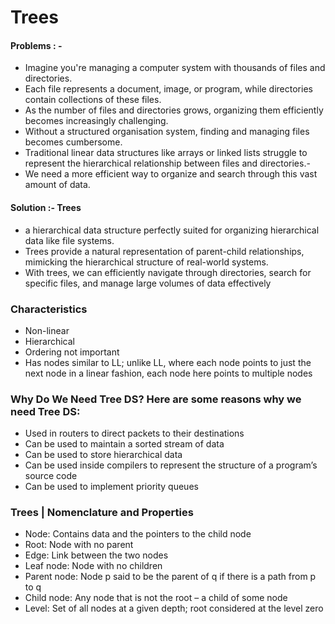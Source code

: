 # Trees

 #### Problems : - 

- Imagine you're managing a computer system with thousands of files and directories.
- Each file represents a document, image, or program, while directories contain collections of these files.
- As the number of files and directories grows, organizing them efficiently becomes increasingly challenging.
- Without a structured organisation system, finding and managing files becomes cumbersome.
- Traditional linear data structures like arrays or linked lists struggle to represent the hierarchical relationship between files and directories.- 
- We need a more efficient way to organize and search through this vast amount of data.

#### Solution  :-  Trees 

- a hierarchical data structure perfectly suited for organizing hierarchical data like file systems.
- Trees provide a natural representation of parent-child relationships, mimicking the hierarchical structure of real-world systems.
- With trees, we can efficiently navigate through directories, search for specific files, and manage large volumes of data effectively

### Characteristics 

- Non-linear
- Hierarchical
- Ordering not important
- Has nodes similar to LL; unlike LL, where each node points to just the next node in a linear fashion, each node here points to multiple nodes

### Why Do We Need Tree DS? Here are some reasons why we need Tree DS:
- Used in routers to direct packets to their destinations
- Can be used to maintain a sorted stream of data 
- Can be used to store hierarchical data
- Can be used inside compilers to represent the structure of a program’s source code
- Can be used to implement priority queues

### Trees | Nomenclature and Properties

- Node: Contains data and the pointers to the child node
- Root: Node with no parent
- Edge: Link between the two nodes
- Leaf node: Node with no children
- Parent node: Node p said to be the parent of q if there is a path from p to q
- Child node: Any node that is not the root – a child of some node
- Level: Set of all nodes at a given depth; root considered at the level zero
